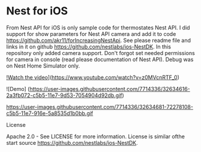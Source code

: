 # Nest for iOS

From Nest API for iOS is only sample code for thermostates Nest API.
I did support for show parameters for Nest API camera and add it to code https://github.com/akr11/forIncreasingNestApi.
See please readme file and links in it on github  https://github.com/nestlabs/ios-NestDK.
In this repository only added camera support.
Don't forgot set needed permissions for camera in console (read please documentation of Nest API).
Debug was on Nest Home Simulator only.

[!Watch the video](https://github.com/akr11/forIncreasingNestApi/blob/master/Screenshot%20at%20Nov%2010%2016-02-12.png)](https://www.youtube.com/watch?v=z0MVcnRTF_0)

![Demo] (https://user-images.githubusercontent.com/7714336/32634616-2a3fb072-c5b5-11e7-9d53-7054904d92db.gif)

https://user-images.githubusercontent.com/7714336/32634681-72278108-c5b5-11e7-916e-5a8535d1b0bb.gif

License

Apache 2.0 - See LICENSE for more information.
License is similar ofthe  start source https://github.com/nestlabs/ios-NestDK.
